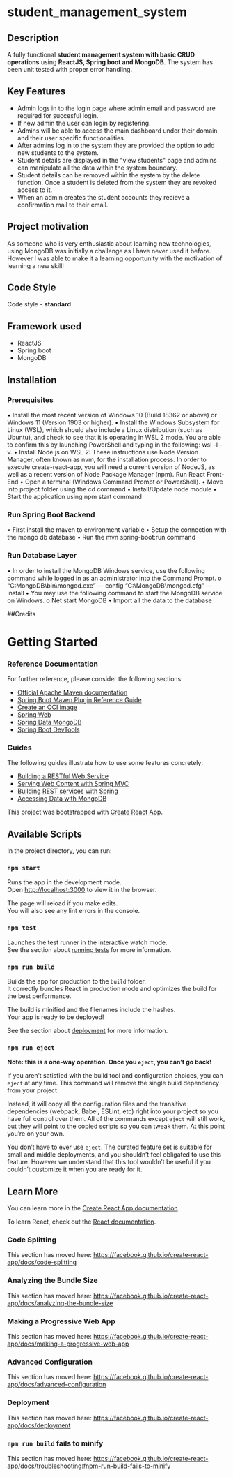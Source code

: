 # student_management_system

## Description
A fully functional **student management system with basic CRUD operations** using **ReactJS, Spring boot and MongoDB**. The system has been unit tested with proper error handling.

## Key Features
- Admin logs in to the login page where admin email and password are required for succesful login. 
- If new admin the user can login by registering.
- Admins will be able to access the main dashboard under their domain and their user specific functionalities.
- After admins log in to the system they are provided the option to add new students to the system.
- Student details are displayed in the "view students" page and admins can manipulate all the data within the system boundary.
- Student details can be removed within the system by the delete function. Once a student is deleted from the system they are revoked access to it.
- When an admin creates the student accounts they recieve a confirmation mail to their email.

## Project motivation
As someone who is very enthusiastic about learning new technologies, using MongoDB was initially a challenge as I have never used it before. However I was able to make it a learning opportunity with the motivation of learning a new skill!

## Code Style 
Code style - **standard**

## Framework used
- ReactJS
- Spring boot
- MongoDB

## Installation
### Prerequisites
•	Install the most recent version of Windows 10 (Build 18362 or above) or Windows 11 (Version 1903 or higher).
•	Install the Windows Subsystem for Linux (WSL), which should also include a Linux distribution (such as Ubuntu), and check to see that it is operating in WSL 2 mode. You are able to confirm this by launching PowerShell and typing in the following: wsl -l -v.
•	Install Node.js on WSL 2: These instructions use Node Version Manager, often known as nvm, for the installation process. In order to execute create-react-app, you will need a current version of NodeJS, as well as a recent version of Node Package Manager (npm).
Run React Front-End
•	Open a terminal (Windows Command Prompt or PowerShell).
•	Move into project folder using the cd command
•	Install/Update node module 
•	Start the application using npm start command 
### Run Spring Boot Backend
•	First install the maven to environment variable
•	Setup the connection with the mongo db database 
•	Run the mvn spring-boot:run command 
### Run Database Layer
•	In order to install the MongoDB Windows service, use the following command while logged in as an administrator into the Command Prompt.
o	“C:MongoDB\bin\mongod.exe” — config “C:\MongoDB\mongod.cfg” — install
•	You may use the following command to start the MongoDB service on Windows.
o	Net start MongoDB
•	Import all the data to the database 

##Credits
# Getting Started

### Reference Documentation
For further reference, please consider the following sections:

* [Official Apache Maven documentation](https://maven.apache.org/guides/index.html)
* [Spring Boot Maven Plugin Reference Guide](https://docs.spring.io/spring-boot/docs/2.7.1/maven-plugin/reference/html/)
* [Create an OCI image](https://docs.spring.io/spring-boot/docs/2.7.1/maven-plugin/reference/html/#build-image)
* [Spring Web](https://docs.spring.io/spring-boot/docs/2.7.1/reference/htmlsingle/#web)
* [Spring Data MongoDB](https://docs.spring.io/spring-boot/docs/2.7.1/reference/htmlsingle/#data.nosql.mongodb)
* [Spring Boot DevTools](https://docs.spring.io/spring-boot/docs/2.7.1/reference/htmlsingle/#using.devtools)

### Guides
The following guides illustrate how to use some features concretely:

* [Building a RESTful Web Service](https://spring.io/guides/gs/rest-service/)
* [Serving Web Content with Spring MVC](https://spring.io/guides/gs/serving-web-content/)
* [Building REST services with Spring](https://spring.io/guides/tutorials/rest/)
* [Accessing Data with MongoDB](https://spring.io/guides/gs/accessing-data-mongodb/)

This project was bootstrapped with [Create React App](https://github.com/facebook/create-react-app).

## Available Scripts

In the project directory, you can run:

### `npm start`

Runs the app in the development mode.<br />
Open [http://localhost:3000](http://localhost:3000) to view it in the browser.

The page will reload if you make edits.<br />
You will also see any lint errors in the console.

### `npm test`

Launches the test runner in the interactive watch mode.<br />
See the section about [running tests](https://facebook.github.io/create-react-app/docs/running-tests) for more information.

### `npm run build`

Builds the app for production to the `build` folder.<br />
It correctly bundles React in production mode and optimizes the build for the best performance.

The build is minified and the filenames include the hashes.<br />
Your app is ready to be deployed!

See the section about [deployment](https://facebook.github.io/create-react-app/docs/deployment) for more information.

### `npm run eject`

**Note: this is a one-way operation. Once you `eject`, you can’t go back!**

If you aren’t satisfied with the build tool and configuration choices, you can `eject` at any time. This command will remove the single build dependency from your project.

Instead, it will copy all the configuration files and the transitive dependencies (webpack, Babel, ESLint, etc) right into your project so you have full control over them. All of the commands except `eject` will still work, but they will point to the copied scripts so you can tweak them. At this point you’re on your own.

You don’t have to ever use `eject`. The curated feature set is suitable for small and middle deployments, and you shouldn’t feel obligated to use this feature. However we understand that this tool wouldn’t be useful if you couldn’t customize it when you are ready for it.

## Learn More

You can learn more in the [Create React App documentation](https://facebook.github.io/create-react-app/docs/getting-started).

To learn React, check out the [React documentation](https://reactjs.org/).

### Code Splitting

This section has moved here: https://facebook.github.io/create-react-app/docs/code-splitting

### Analyzing the Bundle Size

This section has moved here: https://facebook.github.io/create-react-app/docs/analyzing-the-bundle-size

### Making a Progressive Web App

This section has moved here: https://facebook.github.io/create-react-app/docs/making-a-progressive-web-app

### Advanced Configuration

This section has moved here: https://facebook.github.io/create-react-app/docs/advanced-configuration

### Deployment

This section has moved here: https://facebook.github.io/create-react-app/docs/deployment

### `npm run build` fails to minify

This section has moved here: https://facebook.github.io/create-react-app/docs/troubleshooting#npm-run-build-fails-to-minify
